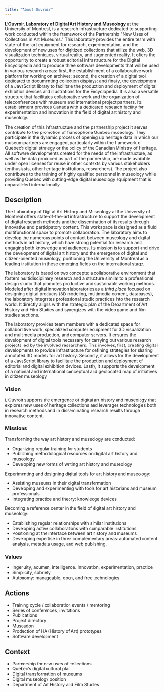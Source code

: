 ```yaml
---
title: "About Ouvroir"
---
```


**L’Ouvroir, Laboratory of Digital Art History and Museology** at the University of Montreal, is a research infrastructure dedicated to supporting work conducted within the framework of the Partnership "New Uses of Collections in Art Museums." This laboratory provides the entire team with state-of-the-art equipment for research, experimentation, and the development of new uses for digitized collections that utilize the web, 3D visualization techniques, virtual reality, and augmented reality. It offers the opportunity to create a robust editorial infrastructure for the Digital Encyclopedia and to produce three software developments that will be used in various research areas: first, the establishment of a collaborative work platform for working on archives; second, the creation of a digital tool dedicated to documenting collection displays; and finally, the development of a JavaScript library to facilitate the production and deployment of digital exhibition devices and illustrations for the Encyclopedia. It is also a versatile structure that facilitates collaborative work and the organization of teleconferences with museum and international project partners. Its establishment provides Canada with a dedicated research facility for experimentation and innovation in the field of digital art history and museology.

The creation of this infrastructure and the partnership project it serves contribute to the promotion of francophone Quebec museology. They participate in the dynamic process of opening up heritage data in which our museum partners are engaged, particularly within the framework of Quebec’s digital strategy or the policy of the Canadian Ministry of Heritage. All software developments created for the needs of the infrastructure, as well as the data produced as part of the partnership, are made available under open licenses for reuse in other contexts by various stakeholders (enthusiasts, other heritage institutions, researchers). The project also contributes to the training of highly qualified personnel in museology while providing Quebec with cutting-edge digital museology equipment that is unparalleled internationally.

## Description

The Laboratory of Digital Art History and Museology at the University of Montreal offers state-of-the-art infrastructure to support the development of digital research methods and the dissemination of its results through innovative and participatory content. This workspace is designed as a fluid multifunctional space to promote collaboration. The laboratory aims to develop the numerous points of contact between museology and digital methods in art history, which have strong potential for research and engaging both knowledge and audiences. Its mission is to support and drive the development of digital art history and the emergence of digital and citizen-oriented museology, positioning the University of Montreal as a leading institution in these emerging fields on the international stage.

The laboratory is based on two concepts: a collaborative environment that fosters multidisciplinary research and a structure similar to a professional design studio that promotes productive and sustainable working methods. Modeled after digital innovation laboratories as a *third place* focused on designing digital products (3D modeling, multimedia content, databases), the laboratory integrates professional studio practices into the research world. It directly aligns with the strategic plan of the Department of Art History and Film Studies and synergizes with the video game and film studies sections.

The laboratory provides team members with a dedicated space for collaborative work, specialized computer equipment for 3D visualization and multimedia production, and computer servers. It ensures the development of digital tools necessary for carrying out various research projects led by the involved researchers. This involves, first, creating digital developments to provide infrastructure for defining strategies for sharing annotated 3D models for art history. Secondly, it allows for the development of a JavaScript library to facilitate the production and deployment of editorial and digital exhibition devices. Lastly, it supports the development of a national and international conceptual and geolocated map of initiatives in citizen museology.

### Vision

L’Ouvroir supports the emergence of digital art history and museology that explores new uses of heritage collections and leverages technologies both in research methods and in disseminating research results through innovative content.

### Missions

Transforming the way art history and museology are conducted:
- Organizing regular training for students
- Publishing methodological resources on digital art history and museology
- Developing new forms of writing art history and museology

Experimenting and designing digital tools for art history and museology:
- Assisting museums in their digital transformation
- Developing and experimenting with tools for art historians and museum professionals
- Integrating practice and theory: knowledge devices

Becoming a reference center in the field of digital art history and museology:
- Establishing regular relationships with similar institutions
- Developing active collaborations with comparable institutions
- Positioning at the interface between art history and museums
- Developing expertise in three complementary areas: automated content analysis, metadata usage, and web publishing.

### Values
- Ingenuity, acumen, intelligence. Innovation, experimentation, practice
- Simplicity, sobriety
- Autonomy: manageable, open, and free technologies

## Actions

- Training cycle / collaboration events / mentoring
- Series of conferences, invitations
- Publications
- Project directory
- Museadon
- Production of HA (History of Art) prototypes
- Software development

## Context

- Partnership for new uses of collections
- Quebec’s digital cultural plan
- Digital transformation of museums
- Digital museology position
- Department of Art History and Film Studies

<!-- ## Project-->

<!--Creation of a university digital factory exploring narrative devices-->

<!--Establishing a research team to reflect on and work on the production of multimedia digital content for the popularization of scientific knowledge in art history.-->

<!--Positioning itself against too generalized or pedagogical mediation discourses.-->

<!--Emphasizing interactive aspects and exploring new forms.-->
